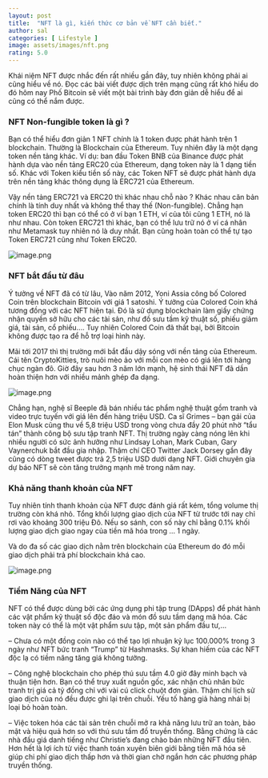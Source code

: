 ```yaml
---
layout: post
title:  "NFT là gì, kiến thức cơ bản về NFT cần biết."
author: sal
categories: [ Lifestyle ]
image: assets/images/nft.png
rating: 5.0
---
```

Khái niệm NFT được nhắc đến rất nhiều gần đây, tuy nhiên không phải ai cũng hiểu về nó. Đọc các bài viết được dịch trên mạng cũng rất khó hiểu do đó hôm nay Phố Bitcoin sẽ viết một bài trình bày đơn giản dễ hiểu để ai cũng có thể nắm được.

### NFT Non-fungible token là gì ?
Bạn có thể hiểu đơn giản 1 NFT chính là 1 token được phát hành trên 1 blockchain. Thường là Blockchain của Ethereum. Tuy nhiên đây là một dạng token nền tảng khác. Ví dụ: ban đầu Token BNB của Binance được phát hành dựa vào nền tảng ERC20 của Ethereum, dạng token này là 1 dạng tiền số. Khác với Token kiểu tiền số này, các Token NFT sẽ được phát hành dựa trên nền tảng khác thông dụng là ERC721 của Ethereum.

Vậy nền tảng ERC721 và ERC20 thì khác nhau chỗ nào ? Khác nhau căn bản chính là tính duy nhất và không thể thay thế (Non-fungible). Chẳng hạn token ERC20 thì bạn có thể có ở ví bạn 1 ETH, ví của tôi cũng 1 ETH, nó là như nhau. Còn token ERC721 thì khác, bạn có thể lưu trữ nó ở ví cá nhân như Metamask tuy nhiên nó là duy nhất. Bạn cũng hoàn toàn có thể tự tạo Token ERC721 cũng như Token ERC20.

![image.png](https://images.viblo.asia/71678017-8a34-46fd-b016-e50a876a4e62.png)

### NFT bắt đầu từ đâu
Ý tưởng về NFT đã có từ lâu, Vào năm 2012, Yoni Assia công bố Colored Coin trên blockchain Bitcoin với giá 1 satoshi. Ý tưởng của Colored Coin khá tương đồng với các NFT hiện tại. Đó là sử dụng blockchain làm giấy chứng nhận quyền sở hữu cho các tài sản, như đồ sưu tầm kỹ thuật số, phiếu giảm giá, tài sản, cổ phiếu…. Tuy nhiên Colored Coin đã thất bại, bởi Bitcoin không được tạo ra để hỗ trợ loại hình này.

Mãi tới 2017 thì thị trường mới bắt đầu dậy sóng với nền tảng của Ethereum. Cái tên CryptoKitties, trò nuôi mèo ảo với mỗi con mèo có giá lên tới hàng chục ngàn đô. Giờ đây sau hơn 3 năm lớn mạnh, hệ sinh thái NFT đã dần hoàn thiện hơn với nhiều mảnh ghép đa dạng.

![image.png](https://images.viblo.asia/533a2b33-ceee-4a5a-b09d-2c3804efb890.png)

Chẳng hạn, nghệ sĩ Beeple đã bán nhiều tác phẩm nghệ thuật gồm tranh và video trực tuyến với giá lên đến hàng triệu USD. Ca sĩ Grimes – bạn gái của Elon Musk cũng thu về 5,8 triệu USD trong vòng chưa đầy 20 phút nhờ “tẩu tán” thành công bộ sưu tập tranh NFT. Thị trường ngày càng nóng lên khi nhiều người có sức ảnh hưởng như Lindsay Lohan, Mark Cuban, Gary Vaynerchuk bắt đầu gia nhập. Thậm chí CEO Twitter Jack Dorsey gần đây cũng có dòng tweet được trả 2,5 triệu USD dưới dạng NFT. Giới chuyên gia dự báo NFT sẽ còn tăng trưởng mạnh mẽ trong năm nay. 

### Khả năng thanh khoản của NFT
Tuy nhiên tính thanh khoản của NFT được đánh giá rất kém, tổng volume thị trường còn khá nhỏ. Tổng khối lượng giao dịch của NFT từ trước tới nay chỉ rơi vào khoảng 300 triệu Đô. Nếu so sánh, con số này chỉ bằng 0.1% khối lượng giao dịch giao ngay của tiền mã hóa trong … 1 ngày.

Và do đa số các giao dịch nằm trên blockchain của Ethereum do đó mỗi giao dịch phải trả phí blockchain khá cao.

![image.png](https://images.viblo.asia/ce4144db-9a57-42e6-a8b4-0bcbca6deb70.png)

### Tiềm Năng của NFT
NFT có thể được dùng bởi các ứng dụng phi tập trung (DApps) để phát hành các vật phẩm kỹ thuật số độc đáo và món đồ sưu tầm dạng mã hóa. Các token này có thể là một vật phẩm sưu tập, một sản phẩm đầu tư,…

– Chưa có một đồng coin nào có thể tạo lợi nhuận kỷ lục 100.000% trong 3 ngày như NFT bức tranh “Trump” từ Hashmasks. Sự khan hiếm của các NFT độc lạ có tiềm năng tăng giá không tưởng.

– Công nghệ blockchain cho phép thú sưu tầm 4.0 giờ đây minh bạch và thuận tiện hơn. Bạn có thể truy xuất nguồn gốc, xác nhận chủ nhân bức tranh trị giá cả tỷ đồng chỉ với vài cú click chuột đơn giản. Thậm chí lịch sử giao dịch của nó đều được ghi lại trên chuỗi. Yếu tố hàng giả hàng nhái bị loại bỏ hoàn toàn.

– Việc token hóa các tài sản trên chuỗi mở ra khả năng lưu trữ an toàn, bảo mật và hiệu quả hơn so với thú sưu tầm đồ truyền thống. Bằng chứng là các nhà đấu giá danh tiếng như Christie’s đang chào bán những NFT đầu tiên. Hơn hết là lợi ích từ việc thanh toán xuyên biên giới bằng tiền mã hóa sẽ giúp chi phí giao dịch thấp hơn và thời gian chờ ngắn hơn các phương pháp truyền thống.